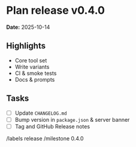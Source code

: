 # Plan release v0.4.0

**Date:** 2025-10-14

## Highlights

- Core tool set
- Write variants
- CI & smoke tests
- Docs & prompts

## Tasks

- [ ] Update `CHANGELOG.md`
- [ ] Bump version in `package.json` & server banner
- [ ] Tag and GitHub Release notes

/labels release
/milestone 0.4.0
